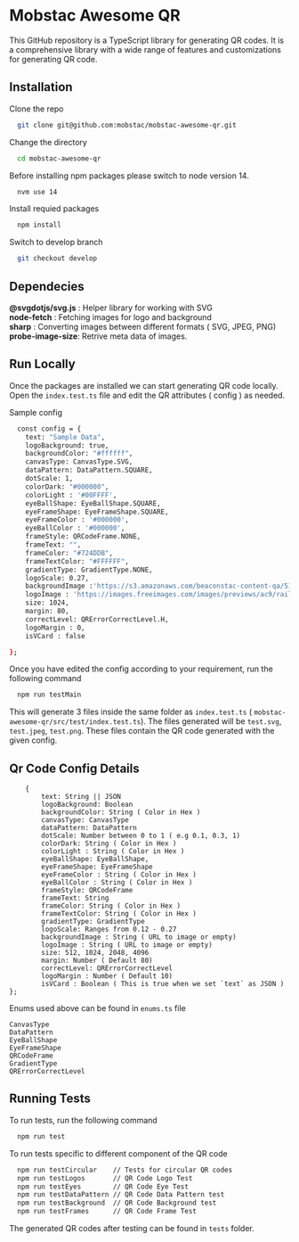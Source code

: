 
# Mobstac Awesome QR


This GitHub repository is a TypeScript library for generating QR codes. It is a comprehensive library with a wide range of features and customizations for generating QR code.


## Installation

Clone the repo

```bash
  git clone git@github.com:mobstac/mobstac-awesome-qr.git
```

Change the directory

```bash
  cd mobstac-awesome-qr
```

Before installing npm packages please switch to node version 14.

```bash
  nvm use 14
```

Install requied packages

```bash
  npm install
```

Switch to develop branch

```bash
  git checkout develop
```
## Dependecies

**@svgdotjs/svg.js** : Helper library for working with SVG\
**node-fetch** : Fetching images for logo and background\
**sharp** : Converting images between different formats ( SVG, JPEG, PNG)\
**probe-image-size**: Retrive meta data of images.

## Run Locally

Once the packages are installed we can start generating QR code locally.
Open the `index.test.ts` file and edit the QR attributes ( config ) as needed.

Sample config 

```bash
  const config = {
    text: "Sample Data",
    logoBackground: true,
    backgroundColor: "#ffffff",
    canvasType: CanvasType.SVG,
    dataPattern: DataPattern.SQUARE,
    dotScale: 1,
    colorDark: "#000000",
    colorLight : '#00FFFF',
    eyeBallShape: EyeBallShape.SQUARE,
    eyeFrameShape: EyeFrameShape.SQUARE,
    eyeFrameColor : '#000000',
    eyeBallColor : '#000000',
    frameStyle: QRCodeFrame.NONE,
    frameText: "",
    frameColor: "#724DDB",
    frameTextColor: "#FFFFFF",
    gradientType: GradientType.NONE,
    logoScale: 0.27,
    backgroundImage :'https://s3.amazonaws.com/beaconstac-content-qa/5118/890b88c1e2c2406cafa6f6eec5240287',
    logoImage : 'https://images.freeimages.com/images/previews/ac9/railway-hdr-1361893.jpg',
    size: 1024,
    margin: 80,
    correctLevel: QRErrorCorrectLevel.H,
    logoMargin : 0,
    isVCard : false

};
```

Once you have edited the config according to your requirement, run the following command

```bash
  npm run testMain
```

This will generate 3 files inside the same folder as `index.test.ts` ( `mobstac-awesome-qr/src/test/index.test.ts`). The files generated will be `test.svg`, `test.jpeg`, `test.png`. These files contain the QR code generated with the given config.





## Qr Code Config Details

```
    {
        text: String || JSON 
        logoBackground: Boolean
        backgroundColor: String ( Color in Hex )
        canvasType: CanvasType 
        dataPattern: DataPattern
        dotScale: Number between 0 to 1 ( e.g 0.1, 0.3, 1)
        colorDark: String ( Color in Hex )
        colorLight : String ( Color in Hex )
        eyeBallShape: EyeBallShape,
        eyeFrameShape: EyeFrameShape
        eyeFrameColor : String ( Color in Hex )
        eyeBallColor : String ( Color in Hex )
        frameStyle: QRCodeFrame
        frameText: String
        frameColor: String ( Color in Hex )
        frameTextColor: String ( Color in Hex )
        gradientType: GradientType
        logoScale: Ranges from 0.12 - 0.27
        backgroundImage : String ( URL to image or empty)
        logoImage : String ( URL to image or empty)
        size: 512, 1024, 2048, 4096 
        margin: Number ( Default 80)
        correctLevel: QRErrorCorrectLevel
        logoMargin : Number ( Default 10)
        isVCard : Boolean ( This is true when we set `text` as JSON )
};
```

Enums used above can be found in `enums.ts` file

```
CanvasType
DataPattern
EyeBallShape
EyeFrameShape
QRCodeFrame
GradientType
QRErrorCorrectLevel
```
## Running Tests

To run tests, run the following command

```bash
  npm run test
```

To run tests specific to different component of the QR code

```bash
  npm run testCircular    // Tests for circular QR codes
  npm run testLogos       // QR Code Logo Test
  npm run testEyes        // QR Code Eye Test
  npm run testDataPattern // QR Code Data Pattern test
  npm run testBackground  // QR Code Background test
  npm run testFrames      // QR Code Frame Test
```

The generated QR codes after testing can be found in `tests` folder.